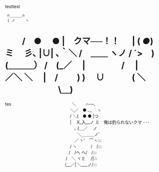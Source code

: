 testtest

     ∩______∩
     | ノ　   ヽ
　　/　●  　●  |　クマ──！！
　 |   ( _●_)   ミ
　彡､    |∪|   ､｀＼
/　＿＿  ヽノ / ´>　)
(＿＿＿）    /　(_／
　|　　 　　/
　|　　／＼ ＼
　|　/　　 )  )
　∪　　　   (  ＼
　　　　　　 \＿) 
========

tes
　　　　　　　　　　　　　　＼  　　∩─ｰ､ 
　　　　　　　　　　　　　　　 ＼／　● ､_ ｀ヽ
　　　　　　　　　　　　　　　 / ＼(　●  ● |つ
　　　　　　　　　　　　　　　 |　  X_入__ノ ミ　俺は釣られないクマ ･･･
　　　　　　　　　　　　　　　　 ､ (＿／  　ノ
　　　　　　　　　　　　　　　　　＼＿＿＿ノﾞ
　　　　　　　　　　　　　　　　 ／ 丶'　⌒ヽ:::
　　　　　　　　　　　　　　 　/ ヽ　　　 /　/:::
　　　　　　　　　　　　　　　/　/へ ヘ/　/:::
　　　　　　　　　　　　　　 /　＼ ヾミ　 /|:::
　　　　　　　　　　　　　　（__／| ＼___ノ/:::

